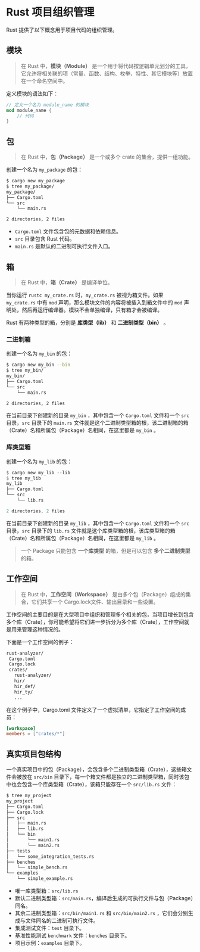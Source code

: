 # Rust 项目组织管理

Rust 提供了以下概念用于项目代码的组织管理。

## 模块

> 在 Rust 中，**模块（Module）** 是一个用于将代码按逻辑单元划分的工具，它允许将相关联的项（常量、函数、结构、枚举、特性、其它模块等）放置在一个命名空间中。

定义模块的语法如下：

```rust
// 定义一个名为 module_name 的模块
mod module_name {
    // 代码
}
```

## 包

> 在 Rust 中，**包（Package）** 是一个或多个 crate 的集合，提供一组功能。

创建一个名为 `my_package` 的包：

```bash
$ cargo new my_package
$ tree my_package/
my_package/
├── Cargo.toml
└── src
    └── main.rs

2 directories, 2 files
```
- `Cargo.toml` 文件包含包的元数据和依赖信息。
- `src` 目录包含 Rust 代码。
- `main.rs` 是默认的二进制可执行文件入口。

## 箱

> 在 Rust 中，**箱（Crate）** 是编译单位。

当你运行 `rustc my_crate.rs` 时，`my_crate.rs` 被视为箱文件。如果  `my_crate.rs` 中有 `mod` 声明，那么模块文件的内容将被插入到箱文件中的 `mod` 声明处，然后再运行编译器。模块不会单独编译，只有箱才会被编译。

Rust 有两种类型的箱，分别是 **库类型（lib）** 和 **二进制类型（bin）** 。

### 二进制箱

创建一个名为 `my_bin` 的包：

```bash
$ cargo new my_bin --bin
$ tree my_bin/
my_bin/
├── Cargo.toml
└── src
    └── main.rs

2 directories, 2 files
```

在当前目录下创建新的目录 `my_bin` ，其中包含一个 `Cargo.toml` 文件和一个 `src` 目录，`src` 目录下的 `main.rs` 文件就是这个二进制类型箱的根，该二进制箱的箱（Crate）名和所属包（Package）名相同，在这里都是 `my_bin` 。

### 库类型箱

创建一个名为 `my_lib` 的包：

```rust
$ cargo new my_lib --lib
$ tree my_lib
my_lib
├── Cargo.toml
└── src
    └── lib.rs

2 directories, 2 files
```

在当前目录下创建新的目录 `my_lib` ，其中包含一个 `Cargo.toml` 文件和一个 `src` 目录，`src` 目录下的 `lib.rs` 文件就是这个库类型箱的根，该库类型箱的箱（Crate）名和所属包（Package）名相同，在这里都是 `my_lib` 。

> 一个 Package 只能包含 **一个库类型** 的箱，但是可以包含 **多个二进制类型** 的箱。

## 工作空间

> 在 Rust 中，**工作空间（Workspace）** 是由多个包（Package）组成的集合，它们共享一个 Cargo.lock文件、输出目录和一些设置。

工作空间的主要目的是在大型项目中组织和管理多个相关的包，当项目增长到包含多个库（Crate），你可能希望将它们进一步拆分为多个库（Crate），工作空间就是用来管理这种情况的。

下面是一个工作空间的例子：

```bash
rust-analyzer/
 Cargo.toml
 Cargo.lock
 crates/
   rust-analyzer/
   hir/
   hir_def/
   hir_ty/
   ...
```
在这个例子中，Cargo.toml 文件定义了一个虚拟清单，它指定了工作空间的成员：

```toml
[workspace]
members = ["crates/*"]
```

## 真实项目包结构

一个真实项目中的包（Package），会包含多个二进制类型箱（Crate），这些箱文件会被放在 `src/bin` 目录下，每一个箱文件都是独立的二进制类型箱，同时该包中也会包含一个库类型箱（Crate），该箱只能存在一个 `src/lib.rs` 文件：

```bash
$ tree my_project
my_project
├── Cargo.toml
├── Cargo.lock
├── src
│   ├── main.rs
│   ├── lib.rs
│   └── bin
│       └── main1.rs
│       └── main2.rs
├── tests
│   └── some_integration_tests.rs
├── benches
│   └── simple_bench.rs
└── examples
    └── simple_example.rs
```

- 唯一库类型箱：`src/lib.rs`
- 默认二进制类型箱：`src/main.rs`，编译后生成的可执行文件与包（Package）同名。
- 其余二进制类型箱：`src/bin/main1.rs` 和 `src/bin/main2.rs` ，它们会分别生成与文件同名的二进制可执行文件。
- 集成测试文件：`test` 目录下。
- 基准性能测试 `benchmark` 文件：`benches` 目录下。
- 项目示例：`examples` 目录下。
